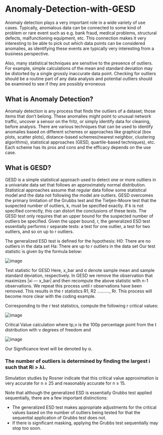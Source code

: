 # Anomaly-Detection-with-GESD
Anomaly detection plays a very important role in a wide variety of use cases. Typically, anomalous data can be connected to some kind of problem or rare event such as e.g. bank fraud, medical problems, structural defects, malfunctioning equipment, etc. This connection makes it very interesting to be able to pick out which data points can be considered anomalies, as identifying these events are typically very interesting from a business perspective.

Also, many statistical techniques are sensitive to the presence of outliers. For example, simple calculations of the mean and standard deviation may be distorted by a single grossly inaccurate data point. Checking for outliers should be a routine part of any data analysis and potential outliers should be examined to see if they are possibly erroneous

## What is Anomaly Detection?
Anomaly detection is any process that finds the outliers of a dataset; those items that don’t belong. These anomalies might point to unusual network traffic, uncover a sensor on the fritz, or simply identify data for cleaning, before analysis.
There are various techniques that can be used to identify anomalies based on different schemes or approaches like graphical (box plots, scatter plots), distance-based schemes(nearest neighbor, clustering algorithms), statistical approaches (GESD, quartile-based techniques), etc. Each scheme has its pros and cons and the efficacy depends on the use case.

## What is GESD?
GESD is a simple statistical approach used to detect one or more outliers in a univariate data set that follows an approximately normal distribution. Statistical approaches assume that regular data follow some statistical model and the data not following the model are outliers.
GESD overcomes the primary limitation of the Grubbs test and the Tietjen-Moore test that the suspected number of outliers, k, must be specified exactly. If k is not specified correctly, this can distort the conclusions of these tests. The GESD test only requires that an upper bound for the suspected number of outliers be specified.
Given the upper bound, r, the generalized ESD test essentially performs r separate tests: a test for one outlier, a test for two outliers, and so on up to r outliers.

The generalized ESD test is defined for the hypothesis:
H0: There are no outliers in the data set
Ha: There are up to r outliers in the data set
Our test statistic is given by the formula below:

![image](https://user-images.githubusercontent.com/30365732/113633415-893dec00-9632-11eb-8344-db39aa4607d4.png)


Test statistic for GESD
Here, x_bar and σ denote sample mean and sample standard deviation, respectively.
In GESD we remove the observation that maximizes |xi — x_bar| and then recompute the above statistic with n-1 observations. We repeat this process until r observations have been removed. This results in the r statistics R1, R2 ………., Rr. This process will become more clear with the coding example.

Corresponding to the r test statistics, compute the following r critical values:

![image](https://user-images.githubusercontent.com/30365732/113633475-a83c7e00-9632-11eb-8d92-845f1dbeaff2.png)


Critical Value calculation
where tp,ν is the 100p percentage point from the t distribution with ν degrees of freedom and

![image](https://user-images.githubusercontent.com/30365732/113633490-b094b900-9632-11eb-917d-05ec62501edc.png)

Our Significance level will be denoted by α.

### The number of outliers is determined by finding the largest i such that Ri > λi.
Simulation studies by Rosner indicate that this critical value approximation is very accurate for n ≥ 25 and reasonably accurate for n ≥ 15.

Note that although the generalized ESD is essentially Grubbs test applied sequentially, there are a few important distinctions:

- The generalized ESD test makes appropriate adjustments for the critical values based on the number of outliers being tested for that the sequential application of Grubbs test does not.
- If there is significant masking, applying the Grubbs test sequentially may stop too soon.
